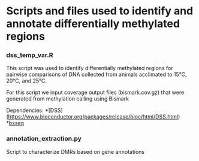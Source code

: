 # Scripts and files used to identify and annotate differentially methylated regions

### dss_temp_var.R
This script was used to identify differentially methylated regions for pairwise comparisons of DNA collected from animals acclimated to 15°C, 20°C, and 25°C.

For this script we input coverage output files (bismark.cov.gz) that were generated from methylation calling using Bismark

Dependencies: 
*[DSS] (https://www.bioconductor.org/packages/release/bioc/html/DSS.html)
*[bsseq](https://www.bioconductor.org/packages/release/bioc/html/bsseq.html)

### annotation_extraction.py
Script to characterize DMRs based on gene annotations
